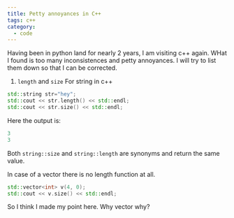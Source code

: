 ```yaml
---
title: Petty annoyances in C++
tags: c++
category:
  - code
---
```


Having been in python land for nearly 2 years, I am visiting c++ again. WHat I found is too many inconsistences and petty annoyances. I will try to list them down so that I can be corrected.

1. `length` and `size`
For string in c++

```c++
std::string str="hey";
std::cout << str.length() << std::endl;
std::cout << str.size() << std::endl;
```

Here the output is:

```c++
3
3
```

Both `string::size` and `string::length` are synonyms and return the same value.

In case of a vector there is no length function at all.

```c++
std::vector<int> v(4, 0);
std::cout << v.size() << std::endl;
```

So I think I made my point here. Why vector why?
